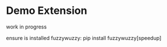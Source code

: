 # Demo Extension

work in progress

ensure is installed fuzzywuzzy:
pip install fuzzywuzzy[speedup]
